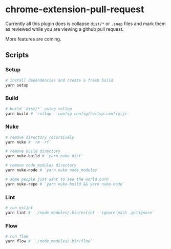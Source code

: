 # chrome-extension-pull-request
Currently all this plugin does is collapse `dist/*` or `.snap` files and mark them as reviewed while you are viewing a github pull request.

More features are coming.

## Scripts

### Setup

```bash
# install dependencies and create a fresh build
yarn setup
```

### Build

```bash
# build `dist/*` using rollup
yarn build # `rollup --config config/rollup.config.js`
```

### Nuke

```bash
# remove directory recursively
yarn nuke # `rm -rf`

# remove build directory
yarn nuke-build # `yarn nuke dist`

# remove node_modules directory
yarn nuke-node # `yarn nuke node_modules`

# some people just want to see the world burn
yarn nuke-repo # `yarn nuke-build && yarn nuke-node`
```

### Lint

```bash
# run eslint
yarn lint # `./node_modules/.bin/eslint --ignore-path .gitignore`
```

### Flow

```bash
# run flow
yarn flow # `./node_modules/.bin/flow`
```
